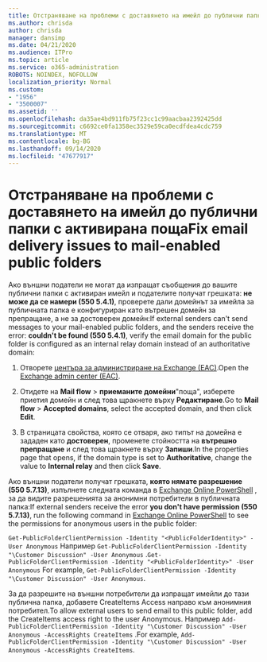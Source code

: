 ```yaml
---
title: Отстраняване на проблеми с доставянето на имейл до публични папки с активирана поща
ms.author: chrisda
author: chrisda
manager: dansimp
ms.date: 04/21/2020
ms.audience: ITPro
ms.topic: article
ms.service: o365-administration
ROBOTS: NOINDEX, NOFOLLOW
localization_priority: Normal
ms.custom:
- "1956"
- "3500007"
ms.assetid: ''
ms.openlocfilehash: da35ae4bd911fb75f23cc1c99aacbaa2392425dd
ms.sourcegitcommit: c6692ce0fa1358ec3529e59ca0ecdfdea4cdc759
ms.translationtype: MT
ms.contentlocale: bg-BG
ms.lasthandoff: 09/14/2020
ms.locfileid: "47677917"
---
```

# <a name="fix-email-delivery-issues-to-mail-enabled-public-folders"></a><span data-ttu-id="3143f-102">Отстраняване на проблеми с доставянето на имейл до публични папки с активирана поща</span><span class="sxs-lookup"><span data-stu-id="3143f-102">Fix email delivery issues to mail-enabled public folders</span></span>

<span data-ttu-id="3143f-103">Ако външни податели не могат да изпращат съобщения до вашите публични папки с активиран имейл и подателите получат грешката: **не може да се намери (550 5.4.1)**, проверете дали домейнът за имейла за публичната папка е конфигуриран като вътрешен домейн за препращане, а не за достоверен домейн:</span><span class="sxs-lookup"><span data-stu-id="3143f-103">If external senders can't send messages to your mail-enabled public folders, and the senders receive the error: **couldn't be found (550 5.4.1)**, verify the email domain for the public folder is configured as an internal relay domain instead of an authoritative domain:</span></span>

1. <span data-ttu-id="3143f-104">Отворете [центъра за администриране на Exchange (EAC)](https://docs.microsoft.com/Exchange/exchange-admin-center).</span><span class="sxs-lookup"><span data-stu-id="3143f-104">Open the [Exchange admin center (EAC)](https://docs.microsoft.com/Exchange/exchange-admin-center).</span></span>

2. <span data-ttu-id="3143f-105">Отидете на **Mail flow** \> **приеманите домейни**"поща", изберете приетия домейн и след това щракнете върху **Редактиране**.</span><span class="sxs-lookup"><span data-stu-id="3143f-105">Go to **Mail flow** \> **Accepted domains**, select the accepted domain, and then click **Edit**.</span></span>

3. <span data-ttu-id="3143f-106">В страницата свойства, която се отваря, ако типът на домейна е зададен като **достоверен**, променете стойността на **вътрешно препращане** и след това щракнете върху **Запиши**.</span><span class="sxs-lookup"><span data-stu-id="3143f-106">In the properties page that opens, if the domain type is set to **Authoritative**, change the value to **Internal relay** and then click **Save**.</span></span>

<span data-ttu-id="3143f-107">Ако външни податели получат грешката, **която нямате разрешение (550 5.7.13)**, изпълнете следната команда в [Exchange Online PowerShell](https://docs.microsoft.com/powershell/exchange/exchange-online/connect-to-exchange-online-powershell/connect-to-exchange-online-powershell) , за да видите разрешенията за анонимни потребители в публичната папка:</span><span class="sxs-lookup"><span data-stu-id="3143f-107">If external senders receive the error **you don't have permission (550 5.7.13)**, run the following command in [Exchange Online PowerShell](https://docs.microsoft.com/powershell/exchange/exchange-online/connect-to-exchange-online-powershell/connect-to-exchange-online-powershell) to see the permissions for anonymous users in the public folder:</span></span>

<span data-ttu-id="3143f-108">`Get-PublicFolderClientPermission -Identity "<PublicFolderIdentity>" -User Anonymous` Например `Get-PublicFolderClientPermission -Identity "\Customer Discussion" -User Anonymous` .</span><span class="sxs-lookup"><span data-stu-id="3143f-108">`Get-PublicFolderClientPermission -Identity "<PublicFolderIdentity>" -User Anonymous` For example, `Get-PublicFolderClientPermission -Identity "\Customer Discussion" -User Anonymous`.</span></span>

<span data-ttu-id="3143f-109">За да разрешите на външни потребители да изпращат имейли до тази публична папка, добавете CreateItems Access направо към анонимния потребител.</span><span class="sxs-lookup"><span data-stu-id="3143f-109">To allow external users to send email to this public folder, add the CreateItems access right to the user Anonymous.</span></span> <span data-ttu-id="3143f-110">Например `Add-PublicFolderClientPermission -Identity "\Customer Discussion" -User Anonymous -AccessRights CreateItems` .</span><span class="sxs-lookup"><span data-stu-id="3143f-110">For example, `Add-PublicFolderClientPermission -Identity "\Customer Discussion" -User Anonymous -AccessRights CreateItems`.</span></span>
